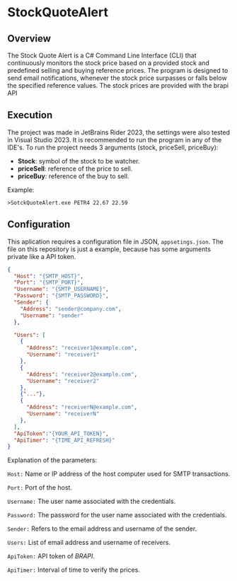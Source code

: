 # StockQuoteAlert

## Overview
The Stock Quote Alert is a C# Command Line Interface (CLI) that continuously monitors the stock price based on a provided stock and predefined selling and buying reference prices. The program is designed to send email notifications, whenever the stock price surpasses or falls below the specified reference values.
The stock prices are provided with the brapi API

## Execution
The project was made in JetBrains Rider 2023, the settings were also tested in Visual Studio 2023. It is recommended to run the program in any of the IDE's.
To run the project needs 3 arguments (stock, priceSell, priceBuy):
- **Stock**: symbol of the stock to be watcher.
- **priceSell**: reference of the price to sell.
- **priceBuy**: reference of the buy to sell.

Example:

```
>SotckQuoteAlert.exe PETR4 22.67 22.59
```

## Configuration
This aplication requires a configuration file in JSON, `appsetings.json`.
The file on this repository is just a example, because has some arguments private like a API token.

```json
{
  "Host": "{SMTP_HOST}",
  "Port": "{SMTP_PORT}",
  "Username": "{SMTP_USERNAME}",
  "Password": "{SMTP_PASSWORD}",
  "Sender": {
    "Address": "sender@company.com",
    "Username": "sender"
  },

  "Users": [
    {
      "Address": "receiver1@example.com",
      "Username": "receiver1"
    },
    {
      "Address": "receiver2@example.com",
      "Username": "receiver2"
    },
    {"..."},
    {
      "Address": "receiverN@example.com",
      "Username": "receiverN"
    },
  ],
  "ApiToken":"{YOUR_API_TOKEN}",
  "ApiTimer": "{TIME_API_REFRESH}"
}
```
Explanation of the parameters:

`Host:` Name or IP address of the host computer used for SMTP transactions.

`Port:` Port of the host.

`Username:` The user name associated with the credentials.

`Password:` The password for the user name associated with the credentials.

`Sender:` Refers to the email address and username of the sender. 

`Users:` List of email address and username of receivers.

`ApiToken:` API token of _BRAPI_.

`ApiTimer:` Interval of time to verify the prices.





